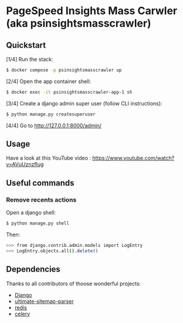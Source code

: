 # PageSpeed Insights Mass Carwler (aka psinsightsmasscrawler)

## Quickstart

[1/4] Run the stack:

```bash
$ docker compose -p psinsightsmasscrawler up
```

[2/4] Open the app container shell:

```bash
$ docker exec -it psinsightsmasscrawler-app-1 sh
```

[3/4] Create a django admin super user (follow CLI instructions):

```bash
$ python manage.py createsuperuser
```

[4/4] Go to <a href="http://127.0.0.1:8000/admin/">http://127.0.0.1:8000/admin/</a>

## Usage

Have a look at this YouTube video : <a href="https://www.youtube.com/watch?v=AVuUznzflug">https://www.youtube.com/watch?v=AVuUznzflug</a>

## Useful commands

### Remove recents actions

Open a django shell:

```bash
$ python manage.py shell
```

Then:

```bash
>>> from django.contrib.admin.models import LogEntry
>>> LogEntry.objects.all().delete()
```

## Dependencies

Thanks to all contributors of thoose wonderful projects:

- [Django](https://www.djangoproject.com/)
- [ultimate-sitemap-parser](https://pypi.org/project/ultimate-sitemap-parser/)
- [redis](https://pypi.org/project/redis/)
- [celery](https://docs.celeryproject.org/en/stable/getting-started/introduction.html)